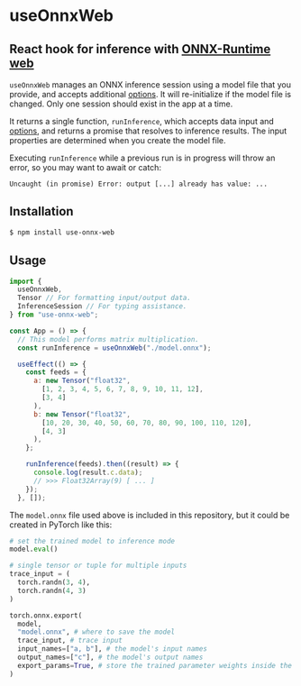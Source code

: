 # useOnnxWeb

## React hook for inference with [ONNX-Runtime web](https://onnxruntime.ai/docs/api/js/index.html)

`useOnnxWeb` manages an ONNX inference session using a model file that you provide, and accepts additional [options](https://onnxruntime.ai/docs/api/js/interfaces/InferenceSession.SessionOptions.html). It will re-initialize if the model file is changed. Only one session should exist in the app at a time.

It returns a single function, `runInference`, which accepts data input and [options](https://onnxruntime.ai/docs/api/js/interfaces/InferenceSession.RunOptions.html), and returns a promise that resolves to inference results. The input properties are determined when you create the model file.

Executing `runInference` while a previous run is in progress will throw an error, so you may want to await or catch:

```
Uncaught (in promise) Error: output [...] already has value: ...
```

## Installation

```bash
$ npm install use-onnx-web
```

## Usage

```javascript
import {
  useOnnxWeb,
  Tensor // For formatting input/output data.
  InferenceSession // For typing assistance.
} from "use-onnx-web";

const App = () => {
  // This model performs matrix multiplication.
  const runInference = useOnnxWeb("./model.onnx");

  useEffect(() => {
    const feeds = {
      a: new Tensor("float32",
        [1, 2, 3, 4, 5, 6, 7, 8, 9, 10, 11, 12],
        [3, 4]
      ),
      b: new Tensor("float32",
        [10, 20, 30, 40, 50, 60, 70, 80, 90, 100, 110, 120],
        [4, 3]
      ),
    };

    runInference(feeds).then((result) => {
      console.log(result.c.data);
      // >>> Float32Array(9) [ ... ]
    });
  }, []);
```

The `model.onnx` file used above is included in this repository, but it could be created in PyTorch like this:

```python
# set the trained model to inference mode
model.eval()

# single tensor or tuple for multiple inputs
trace_input = (
  torch.randn(3, 4),
  torch.randn(4, 3)
)

torch.onnx.export(
  model,
  "model.onnx", # where to save the model
  trace_input, # trace input
  input_names=["a, b"], # the model's input names
  output_names=["c"], # the model's output names
  export_params=True, # store the trained parameter weights inside the model file
)
```
